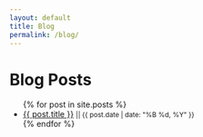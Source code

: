 ```yaml
---
layout: default
title: Blog
permalink: /blog/
---
```


<h1>Blog Posts</h1>


<ul>
  {% for post in site.posts %}
    <li>
      <a href="{{ site.baseurl }}{{ post.url }}">{{ post.title }}</a>
      <small> || {{ post.date | date: "%B %d, %Y" }}</small>
    </li>
  {% endfor %}
</ul>
